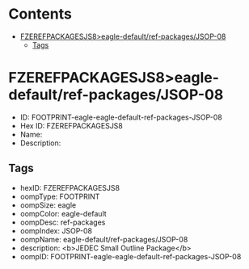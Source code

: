 



Contents
========

* [FZEREFPACKAGESJS8>eagle-default/ref-packages/JSOP-08](#fzerefpackagesjs8eagle-defaultref-packagesjsop-08)
	* [Tags](#tags)

# FZEREFPACKAGESJS8>eagle-default/ref-packages/JSOP-08

- ID: FOOTPRINT-eagle-eagle-default-ref-packages-JSOP-08
- Hex ID: FZEREFPACKAGESJS8
- Name: 
- Description: 

## Tags

- hexID: FZEREFPACKAGESJS8
- oompType: FOOTPRINT
- oompSize: eagle
- oompColor: eagle-default
- oompDesc: ref-packages
- oompIndex: JSOP-08
- oompName: eagle-default/ref-packages/JSOP-08
- description: &lt;b&gt;JEDEC Small Outline Package&lt;/b&gt;
- oompID: FOOTPRINT-eagle-eagle-default-ref-packages-JSOP-08
